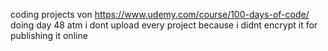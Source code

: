 coding projects von https://www.udemy.com/course/100-days-of-code/
doing day 48 atm
i dont upload every project because i didnt encrypt it for publishing it online
